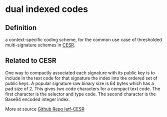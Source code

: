 # dual indexed codes
## Definition
a context-specific coding scheme, for the common use case of thresholded multi-signature schemes in [CESR](CESR).

## Related to CESR
One way to compactly associated each signature with its public key is to include in the text code for that signature the index into the ordered set of public keys.
A popular signature raw binary size is 64 bytes which has a pad size of 2. This gives two code characters for a compact text code. The first character is the selector and type code. The second character is the Base64 encoded integer index. 

More at source [Github Repo Ietf-CESR](https://github.com/WebOfTrust/ietf-cesr/blob/main/draft-ssmith-cesr.md)